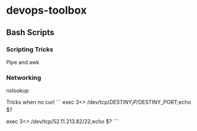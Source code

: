 # devops-toolbox

## Bash Scripts

### Scripting Tricks

Pipe and awk

### Networking

nslookup

Tricks when no curl 
´´´
exec 3<> /dev/tcp/$DESTINY_IP/$DESTINY_PORT;echo $?

exec 3<> /dev/tcp/52.11.213.82/22;echo $?
´´´
